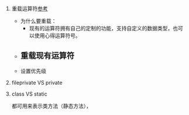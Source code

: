 1. 重载运算符[参考](http://www.cocoachina.com/swift/20150204/11091.html)
    
    - 为什么要重载：
        - 现有的运算符拥有自己的定制的功能，支持自定义的数据类型，也可以使用心得运算符号。
    - 重载现有运算符
        - 
    - 设置优先级
    
        
        
2. fileprivate VS private
    
3. class VS static

    都可用来表示类方法（静态方法），
    
    